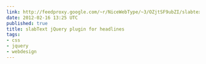 ```yaml
---
link: http://feedproxy.google.com/~r/NiceWebType/~3/OZjtSF9ubZI/slabtext-a-jquery-plugin-for-producing-big-bold-responsive-headlines
date: 2012-02-16 13:25 UTC
published: true
title: slabText jQuery plugin for headlines
tags:
- css
- jquery
- webdesign
---
```



